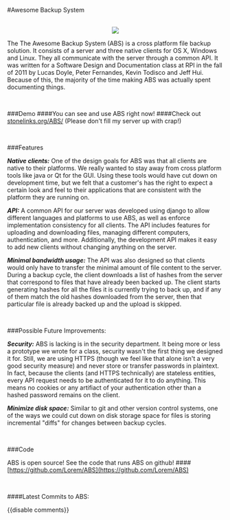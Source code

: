 #Awesome Backup System
<center>

<br>

<img src="{{wr}}/static/img/ABSlogo.png">

</center>

The The Awesome Backup System (ABS) is a cross platform file backup solution. It consists of a server and three native clients for OS X, Windows and Linux. They all communicate with the server through a common API. It was written for a Software Design and Documentation class at RPI in the fall of 2011 by Lucas Doyle, Peter Fernandes, Kevin Todisco and Jeff Hui. Because of this, the majority of the time making ABS was actually spent documenting things.

<br>

###Demo
####You can see and use ABS right now!
####Check out [stonelinks.org/ABS/](stonelinks.org/ABS/)
(Please don't fill my server up with crap!)

<br>

###Features

***Native clients:*** One of the design goals for ABS was that all clients are native to their platforms. We really wanted to stay away from cross platform tools like java or Qt for the GUI. Using these tools would have cut down on development time, but we felt that a customer's has the right to expect a certain look and feel to their applications that are consistent with the platform they are running on.
 
***API:*** A common API for our server was developed using django to allow different languages and platforms to use ABS, as well as enforce implementation consistency for all clients. The API includes features for uploading and downloading files, managing different computers, authentication, and more. Additionally, the development API makes it easy to add new clients without changing anything on the server.

***Minimal bandwidth usage:*** The API was also designed so that clients would only have to transfer the minimal amount of file content to the server. During a backup cycle, the client downloads a list of hashes from the server that correspond to files that have already been backed up. The client starts generating hashes for all the files it is currently trying to back up, and if any of them match the old hashes downloaded from the server, then that particular file is already backed up and the upload is skipped.

<br>

###Possible Future Improvements:

***Security:*** ABS is lacking is in the security department. It being more or less a prototype we wrote for a class, security wasn't the first thing we designed it for. Still, we are using HTTPS (though we feel like that alone isn't a very good security measure) and never store or transfer passwords in plaintext. In fact, because the clients (and HTTPS technically) are stateless entities, every API request needs to be authenticated for it to do anything. This means no cookies or any artifiact of your authentication other than a hashed password remains on the client.

***Minimize disk space:*** Similar to git and other version control systems, one of the ways we could cut down on disk storage space for files is storing incremental "diffs" for changes between backup cycles.

<br>

###Code

ABS is open source! See the code that runs ABS on github!
####[https://github.com/Lorem/ABS](https://github.com/Lorem/ABS)

<br>

<script type="text/javascript">
$(window).load(function () {
  var c = new libgithub.Badge('Lorem', 'ABS');
  c.numCommitsIs(5);
  c.targetIs('#commits');
});
</script>

####Latest Commits to ABS:
<div id="commits"></div>

{{disable comments}}
